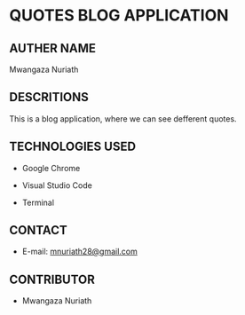 # QUOTES BLOG APPLICATION

## AUTHER NAME

  Mwangaza Nuriath

## DESCRITIONS

This is a blog application, where we can see defferent quotes.

## TECHNOLOGIES USED
- Google Chrome

- Visual Studio Code 

- Terminal

## CONTACT

- E-mail: mnuriath28@gmail.com

## CONTRIBUTOR

- Mwangaza Nuriath
